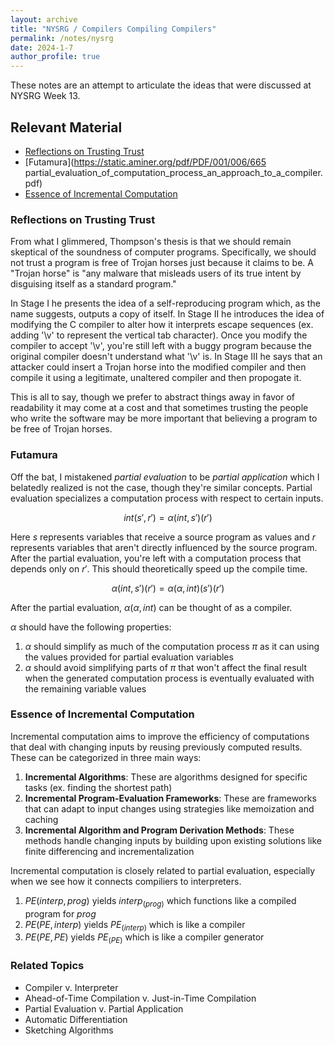```yaml
---
layout: archive
title: "NYSRG / Compilers Compiling Compilers"
permalink: /notes/nysrg
date: 2024-1-7
author_profile: true
---
```


These notes are an attempt to articulate the ideas that were discussed at NYSRG Week 13. 

## Relevant Material 
* [Reflections on Trusting Trust](https://www.cs.cmu.edu/~rdriley/487/papers/Thompson_1984_ReflectionsonTrustingTrust.pdf)
* [Futamura](https://static.aminer.org/pdf/PDF/001/006/665 partial_evaluation_of_computation_process_an_approach_to_a_compiler.pdf)
* [Essence of Incremental Computation](https://arxiv.org/pdf/2312.07946.pdf)

### Reflections on Trusting Trust

From what I glimmered, Thompson's thesis is that we should remain skeptical of the soundness of computer programs. Specifically, we should not trust a program is free of Trojan horses just because it claims to be. A "Trojan horse" is "any malware that misleads users of its true intent by disguising itself as a standard program." 

In Stage I he presents the idea of a self-reproducing program which, as the name suggests, outputs a copy of itself. In Stage II he introduces the idea of modifying the C compiler to alter how it interprets escape sequences (ex. adding '\v' to represent the vertical tab character). Once you modify the compiler to accept '\v', you're still left with a buggy program because the original compiler doesn't understand what '\v' is. In Stage III he says that an attacker could insert a Trojan horse into the modified compiler and then compile it using a legitimate, unaltered compiler and then propogate it. 

This is all to say, though we prefer to abstract things away in favor of readability it may come at a cost and that sometimes trusting the people who write the software may be more important that believing a program to be free of Trojan horses. 

### Futamura

Off the bat, I mistakened _partial evaluation_ to be _partial application_ which I belatedly realized is not the case, though they're similar concepts. Partial evaluation specializes a computation process with respect to certain inputs. 

$$int(s', r') = \alpha(int, s')(r')$$

Here $s$ represents variables that receive a source program as values and $r$ represents variables that aren't directly influenced by the source program. After the partial evaluation, you're left with a computation process that depends only on $r'$. This should theoretically speed up the compile time. 

$$\alpha(int, s')(r') = \alpha(\alpha, int)(s')(r')$$

After the partial evaluation, $\alpha(\alpha, int)$ can be thought of as a compiler. 

$\alpha$ should have the following properties:

1) $\alpha$ should simplify as much of the computation process $\pi$ as it can using the values provided for partial evaluation variables
2) $\alpha$ should avoid simplifying parts of $\pi$ that won't affect the final result when the generated computation process is eventually evaluated with the remaining variable values

### Essence of Incremental Computation 

Incremental computation aims to improve the efficiency of computations that deal with changing inputs by reusing previously computed results. These can be categorized in three main ways:

1) **Incremental Algorithms**: These are algorithms designed for specific tasks (ex. finding the shortest path)  
2) **Incremental Program-Evaluation Frameworks**: These are frameworks that can adapt to input changes using strategies like memoization and caching  
3) **Incremental Algorithm and Program Derivation Methods**: These methods handle changing inputs by building upon existing solutions like finite differencing and incrementalization

Incremental computation is closely related to partial evaluation, especially when we see how it connects compiliers to interpreters. 

1) $PE(interp, prog)$ yields $interp_(prog)$ which functions like a compiled program for $prog$  
2) $PE(PE, interp)$ yields $PE_(interp)$ which is like a compiler  
3) $PE(PE, PE)$ yields $PE_(PE)$ which is like a compiler generator

### Related Topics 
* Compiler v. Interpreter
* Ahead-of-Time Compilation v. Just-in-Time Compilation
* Partial Evaluation v. Partial Application 
* Automatic Differentiation
* Sketching Algorithms